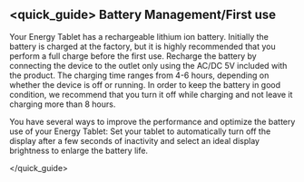 ## <quick_guide> Battery Management/First use

Your Energy Tablet has a rechargeable lithium ion battery. Initially the battery is charged at the factory, but it is highly recommended that you perform a full charge before the first use.
Recharge the battery by connecting the device to the outlet only using the AC/DC 5V included with the product. The charging time ranges from 4-6 hours, depending on whether the device is off or running. In order to keep the battery in good condition, we recommend that you turn it off while charging and not leave it charging more than 8 hours.

You have several ways to improve the performance and optimize the battery use of your Energy Tablet:
Set your tablet to automatically turn off the display after a few seconds of inactivity and select an ideal display brightness to enlarge the battery life.

</quick_guide>
